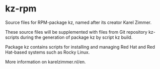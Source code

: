 # kz-rpm
Source files for RPM-package kz, named after its creator Karel Zimmer.

These source files will be supplemented with files from Git repository kz-scripts during the generation of package kz by script kz build.

Package kz contains scripts for installing and managing Red Hat and Red Hat-based systems such as Rocky Linux.

More information on karelzimmer.nl/en.
